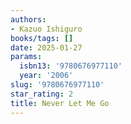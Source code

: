 ```yaml
---
authors:
- Kazuo Ishiguro
books/tags: []
date: 2025-01-27
params:
  isbn13: '9780676977110'
  year: '2006'
slug: '9780676977110'
star_rating: 2
title: Never Let Me Go
---
```


<!--more-->